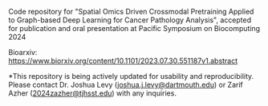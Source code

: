Code repository for "Spatial Omics Driven Crossmodal Pretraining Applied to Graph-based Deep Learning for Cancer Pathology Analysis", accepted for publication and oral presentation at Pacific Symposium on Biocomputing 2024

Bioarxiv: https://www.biorxiv.org/content/10.1101/2023.07.30.551187v1.abstract

*This repository is being actively updated for usability and reproducibility. Please contact Dr. Joshua Levy (joshua.j.levy@dartmouth.edu) or Zarif Azher (2024zazher@tjhsst.edu) with any inquiries. 

